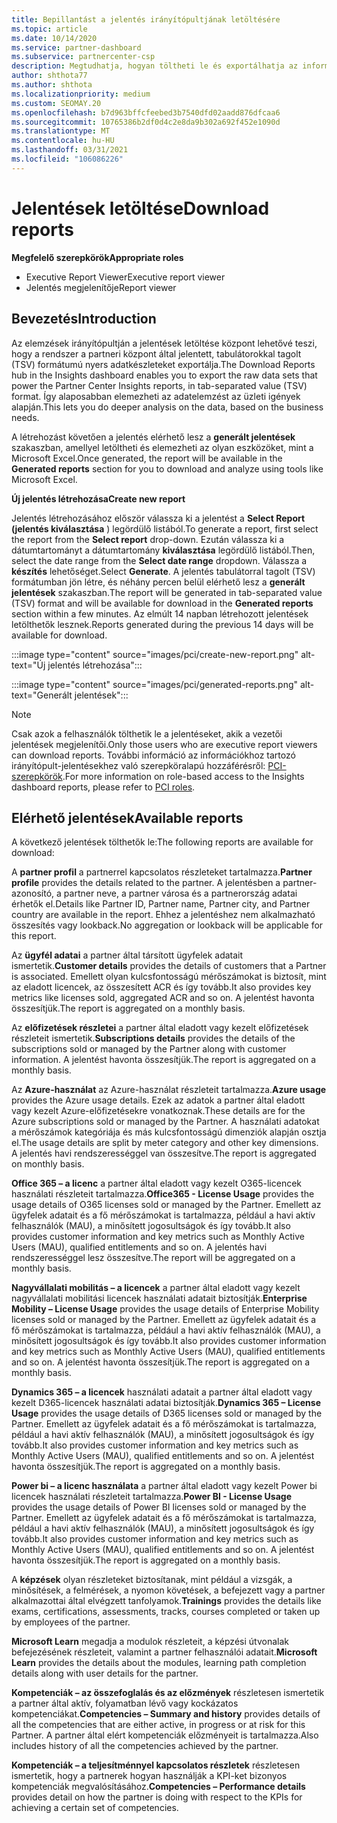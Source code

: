 ```yaml
---
title: Bepillantást a jelentés irányítópultjának letöltésére
ms.topic: article
ms.date: 10/14/2020
ms.service: partner-dashboard
ms.subservice: partnercenter-csp
description: Megtudhatja, hogyan töltheti le és exportálhatja az információkat a partner Center Unified Reporting irányítópultról és a partner Center-elemzésekről készült jelentésekről.
author: shthota77
ms.author: shthota
ms.localizationpriority: medium
ms.custom: SEOMAY.20
ms.openlocfilehash: b7d963bffcfeebed3b7540dfd02aadd876dfcaa6
ms.sourcegitcommit: 10765386b2df0d4c2e8da9b302a692f452e1090d
ms.translationtype: MT
ms.contentlocale: hu-HU
ms.lasthandoff: 03/31/2021
ms.locfileid: "106086226"
---
```

# <a name="download-reports"></a><span data-ttu-id="2181f-103">Jelentések letöltése</span><span class="sxs-lookup"><span data-stu-id="2181f-103">Download reports</span></span>

<span data-ttu-id="2181f-104">**Megfelelő szerepkörök**</span><span class="sxs-lookup"><span data-stu-id="2181f-104">**Appropriate roles**</span></span>

- <span data-ttu-id="2181f-105">Executive Report Viewer</span><span class="sxs-lookup"><span data-stu-id="2181f-105">Executive report viewer</span></span>
- <span data-ttu-id="2181f-106">Jelentés megjelenítője</span><span class="sxs-lookup"><span data-stu-id="2181f-106">Report viewer</span></span>

## <a name="introduction"></a><span data-ttu-id="2181f-107">Bevezetés</span><span class="sxs-lookup"><span data-stu-id="2181f-107">Introduction</span></span>

<span data-ttu-id="2181f-108">Az elemzések irányítópultján a jelentések letöltése központ lehetővé teszi, hogy a rendszer a partneri központ által jelentett, tabulátorokkal tagolt (TSV) formátumú nyers adatkészleteket exportálja.</span><span class="sxs-lookup"><span data-stu-id="2181f-108">The Download Reports hub in the Insights dashboard enables you to export the raw data sets that power the Partner Center Insights reports, in tab-separated value (TSV) format.</span></span> <span data-ttu-id="2181f-109">Így alaposabban elemezheti az adatelemzést az üzleti igények alapján.</span><span class="sxs-lookup"><span data-stu-id="2181f-109">This lets you do deeper analysis on the data, based on the business needs.</span></span>

<span data-ttu-id="2181f-110">A létrehozást követően a jelentés elérhető lesz a **generált jelentések** szakaszban, amellyel letöltheti és elemezheti az olyan eszközöket, mint a Microsoft Excel.</span><span class="sxs-lookup"><span data-stu-id="2181f-110">Once generated, the report  will be available in the **Generated reports** section for you to download and analyze using tools like Microsoft Excel.</span></span>

<span data-ttu-id="2181f-111">**Új jelentés létrehozása**</span><span class="sxs-lookup"><span data-stu-id="2181f-111">**Create new report**</span></span>

<span data-ttu-id="2181f-112">Jelentés létrehozásához először válassza ki a jelentést a **Select Report (jelentés kiválasztása** ) legördülő listából.</span><span class="sxs-lookup"><span data-stu-id="2181f-112">To generate a report, first select the report from the **Select report** drop-down.</span></span> <span data-ttu-id="2181f-113">Ezután válassza ki a dátumtartományt a dátumtartomány **kiválasztása** legördülő listából.</span><span class="sxs-lookup"><span data-stu-id="2181f-113">Then, select the date range from the **Select date range** dropdown.</span></span> <span data-ttu-id="2181f-114">Válassza a **készítés** lehetőséget.</span><span class="sxs-lookup"><span data-stu-id="2181f-114">Select **Generate**.</span></span> <span data-ttu-id="2181f-115">A jelentés tabulátorral tagolt (TSV) formátumban jön létre, és néhány percen belül elérhető lesz a **generált jelentések** szakaszban.</span><span class="sxs-lookup"><span data-stu-id="2181f-115">The report will be generated in tab-separated value (TSV) format and will be available for download in the **Generated reports** section within a few minutes.</span></span> <span data-ttu-id="2181f-116">Az elmúlt 14 napban létrehozott jelentések letölthetők lesznek.</span><span class="sxs-lookup"><span data-stu-id="2181f-116">Reports generated during the previous 14 days will be available for download.</span></span>

:::image type="content" source="images/pci/create-new-report.png" alt-text="Új jelentés létrehozása":::

:::image type="content" source="images/pci/generated-reports.png" alt-text="Generált jelentések":::

>[!NOTE] 
><span data-ttu-id="2181f-119">Csak azok a felhasználók tölthetik le a jelentéseket, akik a vezetői jelentések megjelenítői.</span><span class="sxs-lookup"><span data-stu-id="2181f-119">Only those users who are executive report viewers can download reports.</span></span> <span data-ttu-id="2181f-120">További információ az információkhoz tartozó irányítópult-jelentésekhez való szerepköralapú hozzáférésről: [PCI-szerepkörök](pci-roles.md).</span><span class="sxs-lookup"><span data-stu-id="2181f-120">For more information on role-based access to the Insights dashboard reports, please refer to [PCI roles](pci-roles.md).</span></span> 

## <a name="available-reports"></a><span data-ttu-id="2181f-121">Elérhető jelentések</span><span class="sxs-lookup"><span data-stu-id="2181f-121">Available reports</span></span>

<span data-ttu-id="2181f-122">A következő jelentések tölthetők le:</span><span class="sxs-lookup"><span data-stu-id="2181f-122">The following reports are available for download:</span></span>

<span data-ttu-id="2181f-123">A **partner profil** a partnerrel kapcsolatos részleteket tartalmazza.</span><span class="sxs-lookup"><span data-stu-id="2181f-123">**Partner profile** provides the details related to the partner.</span></span> <span data-ttu-id="2181f-124">A jelentésben a partner-azonosító, a partner neve, a partner városa és a partnerország adatai érhetők el.</span><span class="sxs-lookup"><span data-stu-id="2181f-124">Details like Partner ID, Partner name, Partner city, and Partner country are available in the report.</span></span> <span data-ttu-id="2181f-125">Ehhez a jelentéshez nem alkalmazható összesítés vagy lookback.</span><span class="sxs-lookup"><span data-stu-id="2181f-125">No aggregation or lookback will be applicable for this report.</span></span>

<span data-ttu-id="2181f-126">Az **ügyfél adatai** a partner által társított ügyfelek adatait ismertetik.</span><span class="sxs-lookup"><span data-stu-id="2181f-126">**Customer details** provides the details of customers that a Partner is associated.</span></span> <span data-ttu-id="2181f-127">Emellett olyan kulcsfontosságú mérőszámokat is biztosít, mint az eladott licencek, az összesített ACR és így tovább.</span><span class="sxs-lookup"><span data-stu-id="2181f-127">It also provides key metrics like licenses sold, aggregated ACR and so on.</span></span> <span data-ttu-id="2181f-128">A jelentést havonta összesítjük.</span><span class="sxs-lookup"><span data-stu-id="2181f-128">The report is aggregated on a monthly basis.</span></span>

<span data-ttu-id="2181f-129">Az **előfizetések részletei** a partner által eladott vagy kezelt előfizetések részleteit ismertetik.</span><span class="sxs-lookup"><span data-stu-id="2181f-129">**Subscriptions details** provides the details of the subscriptions sold or managed by the Partner along with customer information.</span></span> <span data-ttu-id="2181f-130">A jelentést havonta összesítjük.</span><span class="sxs-lookup"><span data-stu-id="2181f-130">The report is aggregated on a monthly basis.</span></span>

<span data-ttu-id="2181f-131">Az **Azure-használat** az Azure-használat részleteit tartalmazza.</span><span class="sxs-lookup"><span data-stu-id="2181f-131">**Azure usage** provides the Azure usage details.</span></span> <span data-ttu-id="2181f-132">Ezek az adatok a partner által eladott vagy kezelt Azure-előfizetésekre vonatkoznak.</span><span class="sxs-lookup"><span data-stu-id="2181f-132">These details are for the Azure subscriptions sold or managed by the Partner.</span></span> <span data-ttu-id="2181f-133">A használati adatokat a mérőszámok kategóriája és más kulcsfontosságú dimenziók alapján osztja el.</span><span class="sxs-lookup"><span data-stu-id="2181f-133">The usage details are split by meter category and other key dimensions.</span></span> <span data-ttu-id="2181f-134">A jelentés havi rendszerességgel van összesítve.</span><span class="sxs-lookup"><span data-stu-id="2181f-134">The report is aggregated on monthly basis.</span></span>

<span data-ttu-id="2181f-135">**Office 365 – a licenc** a partner által eladott vagy kezelt O365-licencek használati részleteit tartalmazza.</span><span class="sxs-lookup"><span data-stu-id="2181f-135">**Office365 - License Usage** provides the usage details of O365 licenses sold or managed by the Partner.</span></span> <span data-ttu-id="2181f-136">Emellett az ügyfelek adatait és a fő mérőszámokat is tartalmazza, például a havi aktív felhasználók (MAU), a minősített jogosultságok és így tovább.</span><span class="sxs-lookup"><span data-stu-id="2181f-136">It also provides customer information and key metrics such as Monthly Active Users (MAU), qualified entitlements and so on.</span></span> <span data-ttu-id="2181f-137">A jelentés havi rendszerességgel lesz összesítve.</span><span class="sxs-lookup"><span data-stu-id="2181f-137">The report will be aggregated on a monthly basis.</span></span>

<span data-ttu-id="2181f-138">**Nagyvállalati mobilitás – a licencek**  a partner által eladott vagy kezelt nagyvállalati mobilitási licencek használati adatait biztosítják.</span><span class="sxs-lookup"><span data-stu-id="2181f-138">**Enterprise Mobility – License Usage**  provides the usage details of Enterprise Mobility licenses sold or managed by the Partner.</span></span> <span data-ttu-id="2181f-139">Emellett az ügyfelek adatait és a fő mérőszámokat is tartalmazza, például a havi aktív felhasználók (MAU), a minősített jogosultságok és így tovább.</span><span class="sxs-lookup"><span data-stu-id="2181f-139">It also provides customer information and key metrics such as Monthly Active Users (MAU), qualified entitlements and so on.</span></span> <span data-ttu-id="2181f-140">A jelentést havonta összesítjük.</span><span class="sxs-lookup"><span data-stu-id="2181f-140">The report is aggregated on a monthly basis.</span></span>

<span data-ttu-id="2181f-141">**Dynamics 365 – a licencek** használati adatait a partner által eladott vagy kezelt D365-licencek használati adatai biztosítják.</span><span class="sxs-lookup"><span data-stu-id="2181f-141">**Dynamics 365 – License Usage** provides the usage details of D365 licenses sold or managed by the Partner.</span></span> <span data-ttu-id="2181f-142">Emellett az ügyfelek adatait és a fő mérőszámokat is tartalmazza, például a havi aktív felhasználók (MAU), a minősített jogosultságok és így tovább.</span><span class="sxs-lookup"><span data-stu-id="2181f-142">It also provides customer information and key metrics such as Monthly Active Users (MAU), qualified entitlements and so on.</span></span> <span data-ttu-id="2181f-143">A jelentést havonta összesítjük.</span><span class="sxs-lookup"><span data-stu-id="2181f-143">The report is aggregated on a monthly basis.</span></span>

<span data-ttu-id="2181f-144">**Power bi – a licenc használata** a partner által eladott vagy kezelt Power bi licencek használati részleteit tartalmazza.</span><span class="sxs-lookup"><span data-stu-id="2181f-144">**Power BI - License Usage** provides the usage details of Power BI licenses sold or managed by the Partner.</span></span> <span data-ttu-id="2181f-145">Emellett az ügyfelek adatait és a fő mérőszámokat is tartalmazza, például a havi aktív felhasználók (MAU), a minősített jogosultságok és így tovább.</span><span class="sxs-lookup"><span data-stu-id="2181f-145">It also provides customer information and key metrics such as Monthly Active Users (MAU), qualified entitlements and so on.</span></span> <span data-ttu-id="2181f-146">A jelentést havonta összesítjük.</span><span class="sxs-lookup"><span data-stu-id="2181f-146">The report is aggregated on a monthly basis.</span></span>

<span data-ttu-id="2181f-147">A **képzések** olyan részleteket biztosítanak, mint például a vizsgák, a minősítések, a felmérések, a nyomon követések, a befejezett vagy a partner alkalmazottai által elvégzett tanfolyamok.</span><span class="sxs-lookup"><span data-stu-id="2181f-147">**Trainings** provides the details like exams, certifications, assessments, tracks, courses completed or taken up by employees of the partner.</span></span>

<span data-ttu-id="2181f-148">**Microsoft Learn** megadja a modulok részleteit, a képzési útvonalak befejezésének részleteit, valamint a partner felhasználói adatait.</span><span class="sxs-lookup"><span data-stu-id="2181f-148">**Microsoft Learn** provides the details about the modules, learning path completion details along with user details for the partner.</span></span>

<span data-ttu-id="2181f-149">**Kompetenciák – az összefoglalás és az előzmények** részletesen ismertetik a partner által aktív, folyamatban lévő vagy kockázatos kompetenciákat.</span><span class="sxs-lookup"><span data-stu-id="2181f-149">**Competencies – Summary and history** provides details of all the competencies that are either active, in progress or at risk for this Partner.</span></span> <span data-ttu-id="2181f-150">A partner által elért kompetenciák előzményeit is tartalmazza.</span><span class="sxs-lookup"><span data-stu-id="2181f-150">Also includes history of all the competencies achieved by the partner.</span></span>

<span data-ttu-id="2181f-151">**Kompetenciák – a teljesítménnyel kapcsolatos részletek** részletesen ismertetik, hogy a partnerek hogyan használják a KPI-ket bizonyos kompetenciák megvalósításához.</span><span class="sxs-lookup"><span data-stu-id="2181f-151">**Competencies – Performance details** provides detail on how the partner is doing with respect to the KPIs for achieving a certain set of competencies.</span></span>

